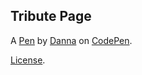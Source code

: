 Tribute Page
------------


A [Pen](https://codepen.io/dannalariba/pen/jyMpPg) by [Danna](http://codepen.io/dannalariba) on [CodePen](http://codepen.io/).

[License](https://codepen.io/dannalariba/pen/jyMpPg/license).